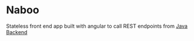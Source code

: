 # Naboo
Stateless front end app built with angular to call REST endpoints from <a href="https://github.com/terrancehanlon/StarWars-Rest"> Java Backend </a>
